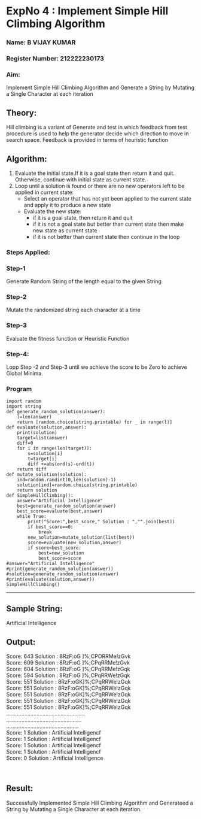 <h1>ExpNo 4 : Implement Simple Hill Climbing Algorithm</h1> 
<h3>Name: B VIJAY KUMAR</h3>
<h3>Register Number: 212222230173</h3>
<H3>Aim:</H3>
<p>Implement Simple Hill Climbing Algorithm and Generate a String by Mutating a Single Character at each iteration </p>
<h2> Theory: </h2>
<p>Hill climbing is a variant of Generate and test in which feedback from test procedure is used to help the generator decide which direction to move in search space.
Feedback is provided in terms of heuristic function
</p>


<h2>Algorithm:</h2>
<p>
<ol>
 <li> Evaluate the initial state.If it is a goal state then return it and quit. Otherwise, continue with initial state as current state.</li> 
<li>Loop until a solution is found or there are no new operators left to be applied in current state:
<ul><li>Select an operator that has not yet been applied to the current state and apply it to produce a new state</li>
<li>Evaluate the new state:
  <ul>
<li>if it is a goal state, then return it and quit</li>
<li>if it is not a goal state but better than current state then make new state as current state</li>
<li>if it is not better than current state then continue in the loop</li>
    </ul>
</li>
</ul>
</li>
</ol>
</p>
<h3> Steps Applied:</h3>
<h3>Step-1</h3>
<p> Generate Random String of the length equal to the given String</p>
<h3>Step-2</h3>
<p>Mutate the randomized string each character at a time</p>
<h3>Step-3</h3>
<p> Evaluate the fitness function or Heuristic Function</p>
<h3>Step-4:</h3>
<p> Lopp Step -2 and Step-3  until we achieve the score to be Zero to achieve Global Minima.</p>

<h3>Program</h3>

```
import random
import string
def generate_random_solution(answer):
    l=len(answer)
    return [random.choice(string.printable) for _ in range(l)]
def evaluate(solution,answer):
    print(solution)
    target=list(answer)
    diff=0
    for i in range(len(target)):
        s=solution[i]
        t=target[i]
        diff +=abs(ord(s)-ord(t))
    return diff
def mutate_solution(solution):
    ind=random.randint(0,len(solution)-1)
    solution[ind]=random.choice(string.printable)
    return solution
def SimpleHillClimbing():
    answer="Artificial Intelligence"
    best=generate_random_solution(answer)
    best_score=evaluate(best,answer)
    while True:
        print("Score:",best_score," Solution : ","".join(best))  
        if best_score==0:
            break
        new_solution=mutate_solution(list(best))
        score=evaluate(new_solution,answer)   
        if score<best_score:
            best=new_solution
            best_score=score
#answer="Artificial Intelligence"
#print(generate_random_solution(answer))
#solution=generate_random_solution(answer)
#print(evaluate(solution,answer))
SimpleHillClimbing()
```
<hr>
<h2>Sample String:</h2> Artificial Intelligence
<h2>Output:</h2>

Score: 643 Solution : 8RzF:oG ]%;CPORRMe!zGvk<br>
Score: 609 Solution : 8RzF:oG ]%;CPqRRMe!zGvk<br>
Score: 604 Solution : 8RzF:oG ]%;CPqRRMe!zGqk<br>
Score: 594 Solution : 8RzF:oG ]%;CPqRRWe!zGqk<br>
Score: 551 Solution : 8RzF:oGK]%;CPqRRWe!zGqk<br>
Score: 551 Solution : 8RzF:oGK]%;CPqRRWe!zGqk<br>
Score: 551 Solution : 8RzF:oGK]%;CPqRRWe!zGqk<br>
Score: 551 Solution : 8RzF:oGK]%;CPqRRWe!zGqk<br>
Score: 551 Solution : 8RzF:oGK]%;CPqRRWe!zGqk<br>
....................................................<br>
..................................................<br>
................................................<br>
Score: 1 Solution : Artificial Intelligencf<br>
Score: 1 Solution : Artificial Intelligencf<br>
Score: 1 Solution : Artificial Intelligencf<br>
Score: 1 Solution : Artificial Intelligencf<br>
Score: 0 Solution : Artificial Intelligence<br>

<br>
<h2>Result:</h2>
Successfully Implemented Simple Hill Climbing Algorithm and Generateed a String by Mutating a Single Character at each iteration.

